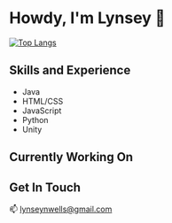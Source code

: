 # Howdy, I'm Lynsey :wave:
[![Top Langs](https://github-readme-stats.vercel.app/api/top-langs/?username=lynseywells)](https://github.com/anuraghazra/github-readme-stats)

## Skills and Experience
- Java
- HTML/CSS
- JavaScript
- Python
- Unity

## Currently Working On

## Get In Touch
📫 lynseynwells@gmail.com

